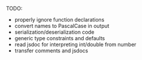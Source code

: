 TODO:

- properly ignore function declarations
- convert names to PascalCase in output
- serialization/deserialization code
- generic type constraints and defaults
- read jsdoc for interpreting int/double from number
- transfer comments and jsdocs
